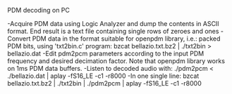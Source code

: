 PDM decoding on PC

-Acquire PDM data using Logic Analyzer and dump the contents in ASCII format.
 End result is a text file containing single rows of zeroes and ones
-Convert PDM data in the format suitable for openpdm library, i.e.: packed
 PDM bits, using 'txt2bin.c' program:
 bzcat bellazio.txt.bz2 | ./txt2bin > bellazio.dat
-Edit pdm2pcm parameters according to the input PDM frequency and desired
 decimation factor. Note that openpdm library works on 1ms PDM data buffers.
-Listen to decoded audio with:
 ./pdm2pcm < ./bellazio.dat | aplay -fS16_LE -c1 -r8000
-In one single line:
 bzcat bellazio.txt.bz2 | ./txt2bin | ./pdm2pcm | aplay -fS16_LE -c1 -r8000
